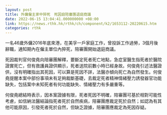 ```yaml
---
layout: post
title: 外傭僱主家中猝死　死因庭陪審團退庭商議
date: 2022-06-15 13:04:41.000000000 +08:00
link: https://news.rthk.hk/rthk/ch/component/k2/1653112-20220615.htm
categories: rthk
---
```


一名46歲外傭2016年底來港，在美孚一戶家庭工作，曾投訴工作過勞，3個月後辭職，通知期內在僱主單位內猝死，陪審團開始退庭商議。

死因裁判官何俊堯向陪審團解釋，要斷定死者死亡地點，急症室醫生指死者於醫院證實死亡，但有救護員證供顯示，死者送院前數小時已經身故。何俊堯引述法醫證供，沒有明確指出其死因，可以算是死因不詳，法醫亦傾向死亡為自然發生。何俊堯提醒本案中部份事項未有足夠裁斷基礎，去裁定死者精神情緒壓力誘發器官功能缺失，包括案中未知死者有何功能缺失、情緒壓力有多嚴重等。

何俊堯總結時表示，因本案證據有限，死者死因不明確，陪審團可基於相對可能性考慮，如信納法醫結論指死者死於自然疾病，陪審團應裁定死於自然；如認為有其他可能原因，引發死者死於自然，但缺乏證據，陪審團應裁定為死因存疑。
